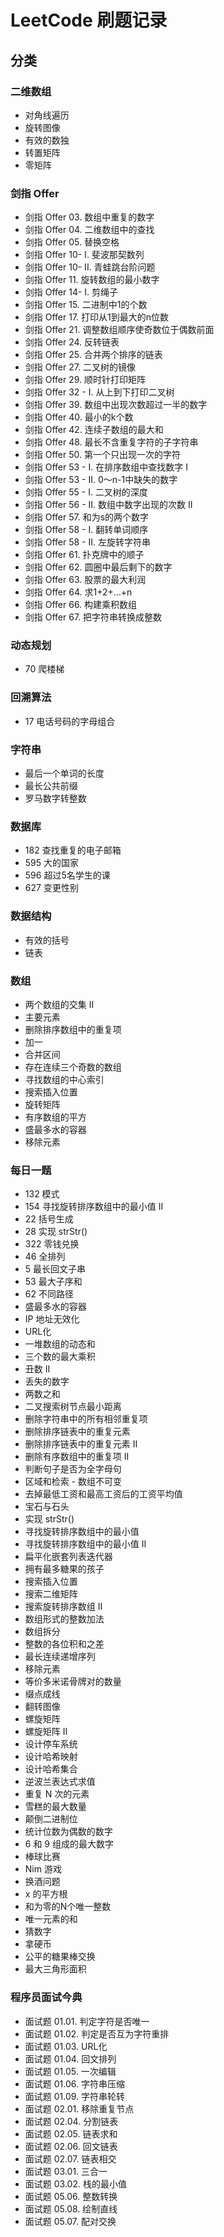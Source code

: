 # LeetCode 刷题记录
## 分类
### 二维数组
- 对角线遍历
- 旋转图像
- 有效的数独
- 转置矩阵
- 零矩阵

### 剑指 Offer
- 剑指 Offer 03. 数组中重复的数字
- 剑指 Offer 04. 二维数组中的查找
- 剑指 Offer 05. 替换空格
- 剑指 Offer 10- I. 斐波那契数列
- 剑指 Offer 10- II. 青蛙跳台阶问题
- 剑指 Offer 11. 旋转数组的最小数字
- 剑指 Offer 14- I. 剪绳子
- 剑指 Offer 15. 二进制中1的个数
- 剑指 Offer 17. 打印从1到最大的n位数
- 剑指 Offer 21. 调整数组顺序使奇数位于偶数前面
- 剑指 Offer 24. 反转链表
- 剑指 Offer 25. 合并两个排序的链表
- 剑指 Offer 27. 二叉树的镜像
- 剑指 Offer 29. 顺时针打印矩阵
- 剑指 Offer 32 - I. 从上到下打印二叉树
- 剑指 Offer 39. 数组中出现次数超过一半的数字
- 剑指 Offer 40. 最小的k个数
- 剑指 Offer 42. 连续子数组的最大和
- 剑指 Offer 48. 最长不含重复字符的子字符串
- 剑指 Offer 50. 第一个只出现一次的字符
- 剑指 Offer 53 - I. 在排序数组中查找数字 I
- 剑指 Offer 53 - II. 0～n-1中缺失的数字
- 剑指 Offer 55 - I. 二叉树的深度
- 剑指 Offer 56 - II. 数组中数字出现的次数 II
- 剑指 Offer 57. 和为s的两个数字
- 剑指 Offer 58 - I. 翻转单词顺序
- 剑指 Offer 58 - II. 左旋转字符串
- 剑指 Offer 61. 扑克牌中的顺子
- 剑指 Offer 62. 圆圈中最后剩下的数字
- 剑指 Offer 63. 股票的最大利润
- 剑指 Offer 64. 求1+2+…+n
- 剑指 Offer 66. 构建乘积数组
- 剑指 Offer 67. 把字符串转换成整数

### 动态规划
- 70 爬楼梯

### 回溯算法
- 17 电话号码的字母组合

### 字符串
- 最后一个单词的长度
- 最长公共前缀
- 罗马数字转整数

### 数据库
- 182 查找重复的电子邮箱
- 595 大的国家
- 596 超过5名学生的课
- 627 变更性别

### 数据结构
- 有效的括号
- 链表

### 数组
- 两个数组的交集 II
- 主要元素
- 删除排序数组中的重复项
- 加一
- 合并区间
- 存在连续三个奇数的数组
- 寻找数组的中心索引
- 搜索插入位置
- 旋转矩阵
- 有序数组的平方
- 盛最多水的容器
- 移除元素

### 每日一题
- 132 模式
- 154 寻找旋转排序数组中的最小值 II
- 22 括号生成
- 28 实现 strStr()
- 322 零钱兑换
- 46 全排列
- 5 最长回文子串
- 53 最大子序和
- 62 不同路径
- 盛最多水的容器
- IP 地址无效化
- URL化
- 一堆数组的动态和
- 三个数的最大乘积
- 丑数 II
- 丢失的数字
- 两数之和
- 二叉搜索树节点最小距离
- 删除字符串中的所有相邻重复项
- 删除排序链表中的重复元素
- 删除排序链表中的重复元素 II
- 删除有序数组中的重复项 II
- 判断句子是否为全字母句
- 区域和检索 - 数组不可变
- 去掉最低工资和最高工资后的工资平均值
- 宝石与石头
- 实现 strStr()
- 寻找旋转排序数组中的最小值
- 寻找旋转排序数组中的最小值 II
- 扁平化嵌套列表迭代器
- 拥有最多糖果的孩子
- 搜索插入位置
- 搜索二维矩阵
- 搜索旋转排序数组 II
- 数组形式的整数加法
- 数组拆分
- 整数的各位积和之差
- 最长连续递增序列
- 移除元素
- 等价多米诺骨牌对的数量
- 缀点成线
- 翻转图像
- 螺旋矩阵
- 螺旋矩阵 II
- 设计停车系统
- 设计哈希映射
- 设计哈希集合
- 逆波兰表达式求值
- 重复 N 次的元素
- 雪糕的最大数量
- 颠倒二进制位
- 统计位数为偶数的数字
- 6 和 9 组成的最大数字
- 棒球比赛
- Nim 游戏
- 换酒问题
- x 的平方根
- 和为零的N个唯一整数
- 唯一元素的和
- 猜数字
- 拿硬币
- 公平的糖果棒交换
- 最大三角形面积

### 程序员面试今典
- 面试题 01.01. 判定字符是否唯一
- 面试题 01.02. 判定是否互为字符重排
- 面试题 01.03. URL化
- 面试题 01.04. 回文排列
- 面试题 01.05. 一次编辑
- 面试题 01.06. 字符串压缩
- 面试题 01.09. 字符串轮转
- 面试题 02.01. 移除重复节点
- 面试题 02.04. 分割链表
- 面试题 02.05. 链表求和
- 面试题 02.06. 回文链表
- 面试题 02.07. 链表相交
- 面试题 03.01. 三合一
- 面试题 03.02. 栈的最小值
- 面试题 05.06. 整数转换
- 面试题 05.08. 绘制直线
- 面试题 05.07. 配对交换